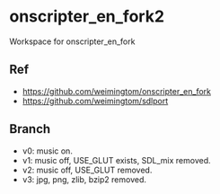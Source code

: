 # onscripter_en_fork2
Workspace for onscripter_en_fork

## Ref  
* https://github.com/weimingtom/onscripter_en_fork  
* https://github.com/weimingtom/sdlport  

## Branch  
* v0: music on.  
* v1: music off, USE_GLUT exists, SDL_mix removed.  
* v2: music off, USE_GLUT removed.  
* v3: jpg, png, zlib, bzip2 removed.  
